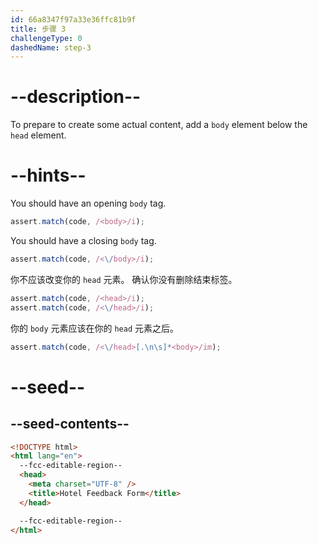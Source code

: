 ```yaml
---
id: 66a8347f97a33e36ffc81b9f
title: 步骤 3
challengeType: 0
dashedName: step-3
---
```


# --description--

To prepare to create some actual content, add a `body` element below the `head` element.

# --hints--

You should have an opening `body` tag.

```js
assert.match(code, /<body>/i);
```

You should have a closing `body` tag.

```js
assert.match(code, /<\/body>/i);
```

你不应该改变你的 `head` 元素。 确认你没有删除结束标签。

```js
assert.match(code, /<head>/i);
assert.match(code, /<\/head>/i);
```

你的 `body` 元素应该在你的 `head` 元素之后。

```js
assert.match(code, /<\/head>[.\n\s]*<body>/im);
```

# --seed--

## --seed-contents--

```html
<!DOCTYPE html>
<html lang="en">
  --fcc-editable-region--
  <head>
    <meta charset="UTF-8" />
    <title>Hotel Feedback Form</title>
  </head>

  --fcc-editable-region--
</html>
```
